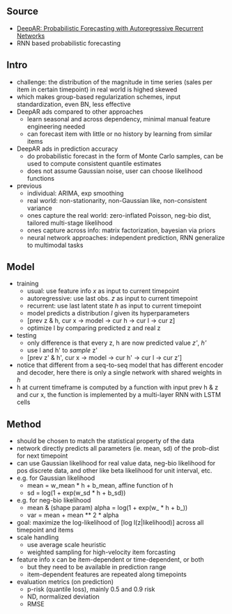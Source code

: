 ## Source

- [DeepAR: Probabilistic Forecasting with Autoregressive Recurrent Networks](https://arxiv.org/pdf/1704.04110.pdf)
- RNN based probabilistic forecasting

## Intro

- challenge: the distribution of the magnitude in time series (sales per item in certain timepoint) in real world is highed skewed
- which makes group-based regularization schemes, input standardization, even BN, less effective
- DeepAR ads compared to other approaches
	- learn seasonal and across dependency, minimal manual feature engineering needed
	- can forecast item with little or no history by learning from similar items
- DeepAR ads in prediction accuracy
	- do probabilistic forecast in the form of Monte Carlo samples, can be used to compute consistent quantile estimates
	- does not assume Gaussian noise, user can choose likelihood functions
- previous
	- individual: ARIMA, exp smoothing
	- real world: non-stationarity, non-Gaussian like, non-consistent variance
	- ones capture the real world: zero-inflated Poisson, neg-bio dist, tailored multi-stage likelihood
	- ones capture across info: matrix factorization, bayesian via priors
	- neural network approaches: independent prediction, RNN generalize to multimodal tasks

## Model

- training
	- usual: use feature info *x* as input to current timepoint
	- autoregressive: use last obs. *z* as input to current timepoint
	- recurrent: use last latent state *h* as input to current timepoint
	- model predicts a distribution *l* given its hyperparameters
	- [prev z & h, cur x -> model -> cur h -> cur l -> cur z]
	- optimize l by comparing predicted z and real z
- testing
	- only difference is that every z, h are now predicted value *z'*, *h'*
	- use l and h' to *sample* z'
	- [prev z' & h', cur x -> model -> cur h' -> cur l -> cur z']
- notice that different from a seq-to-seq model that has different encoder and decoder, here there is only a single network with shared weights in *h*
- h at current timeframe is computed by a function with input prev h & z and cur x, the function is implemented by a multi-layer RNN with LSTM cells

## Method

- should be chosen to match the statistical property of the data
- network directly predicts all parameters (ie. mean, sd) of the prob-dist for next timepoint
- can use Gaussian likelihood for real value data, neg-bio likelihood for pos discrete data, and other like beta likelihood for unit interval, etc.
- e.g. for Gaussian likelihood
	- mean = w_mean * h + b_mean, affine function of h
	- sd = log(1 + exp(w_sd * h + b_sd))
- e.g. for neg-bio likelihood
	- mean & (shape param) alpha = log(1 + exp(w_ * h + b_))
	- var = mean + mean ** 2 * alpha
- goal: maximize the log-likelihood of [log l(z|likelihood)] across all timepoint and items
- scale handling
	- use average scale heuristic
	- weighted sampling for high-velocity item forcasting
- feature info x can be item-dependent or time-dependent, or both
	- but they need to be available in prediction range
	- item-dependent features are repeated along timepoints
- evaluation metrics (on prediction)
	- p-risk (quantile loss), mainly 0.5 and 0.9 risk
	- ND, normalized deviation
	- RMSE